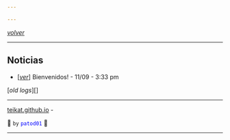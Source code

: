 ```yaml
---

---
```


<link rel="icon" href="/etc/icon.png">

[*volver*][teikat]

---

## Noticias

- \[[*ver*][01]\] Bienvenidos! - 11/09 - 3:33 pm

[*old logs*][]

---

[teikat.github.io][teikat] - <span id="herobrine"></span>

:ghost: `by` <span style="color: blue;">`patod01`</span> :ghost:

[teikat]: https://teikat.github.io

---

[01]: 01
[old]: old

<script type="text/javascript" src="/herobrine.js"></script>

